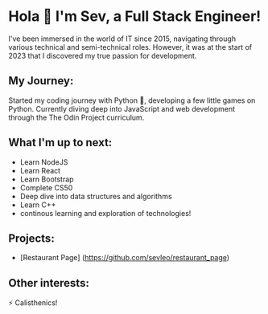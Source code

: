 # Hola 👋 I'm Sev, a Full Stack Engineer!

I've been immersed in the world of IT since 2015, navigating through various technical and semi-technical roles. However, it was at the start of 2023 that I discovered my true passion for development.

## My Journey:
Started my coding journey with Python 🐍, developing a few little games on Python. Currently diving deep into JavaScript and web development through the The Odin Project curriculum.

## What I'm up to next:
- Learn NodeJS
- Learn React
- Learn Bootstrap
- Complete CS50
- Deep dive into data structures and algorithms
- Learn C++
- continous learning and exploration of technologies!

## Projects:
- [Restaurant Page] (https://github.com/sevleo/restaurant_page)


## Other interests:
⚡ Calisthenics!
